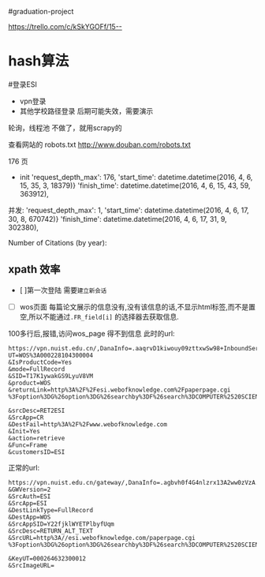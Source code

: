 #graduation-project


https://trello.com/c/kSkYGOFf/15--

# hash算法

#登录ESI

- vpn登录
- 其他学校路径登录
后期可能失效，需要演示


轮询，线程池 不做了，就用scrapy的


查看网站的 robots.txt
http://www.douban.com/robots.txt

176 页
- init
 'request_depth_max': 176,
 'start_time': datetime.datetime(2016, 4, 6, 15, 35, 3, 18379)}
 'finish_time': datetime.datetime(2016, 4, 6, 15, 43, 59, 363912),
 
并发:
 'request_depth_max': 1,
  'start_time': datetime.datetime(2016, 4, 6, 17, 30, 8, 670742)}
 'finish_time': datetime.datetime(2016, 4, 6, 17, 31, 9, 302380),
 
 
 Number of Citations (by year):
 
 ## xpath 效率
 
- [ ]第一次登陆 需要`建立新会话`

- [ ] wos页面 每篇论文展示的信息没有,没有该信息的话,不显示html标签,而不是置空,所以不能通过`.FR_field[i]` 的选择器去获取信息.


100多行后,报错,访问wos_page 得不到信息
此时的url:
```
https://vpn.nuist.edu.cn/,DanaInfo=.aaqrvD1kiwouy09zttxwSw98+InboundService.do?
UT=WOS%3A000228104300004
&IsProductCode=Yes
&mode=FullRecord
&SID=T17K1ywakGS9LyuV8VM
&product=WOS
&returnLink=http%3A%2F%2Fesi.webofknowledge.com%2Fpaperpage.cgi
%3Foption%3DG%26option%3DG%26searchby%3DF%26search%3DCOMPUTER%2520SCIENCE%26hothigh%3DG%26x%3D19%26y%3D2%26currpage%3D18

&srcDesc=RET2ESI
&SrcApp=CR
&DestFail=http%3A%2F%2Fwww.webofknowledge.com
&Init=Yes
&action=retrieve
&Func=Frame
&customersID=ESI
```

正常的url:

```
https://vpn.nuist.edu.cn/gateway/,DanaInfo=.agbvh0f4G4nlzrx13A2ww0zVzA.+Gateway.cgi?
&GWVersion=2
&SrcAuth=ESI
&SrcApp=ESI
&DestLinkType=FullRecord
&DestApp=WOS
&SrcAppSID=Y22fjklWYETPlbyfUqm
&SrcDesc=RETURN_ALT_TEXT
&SrcURL=http%3A//esi.webofknowledge.com/paperpage.cgi
%3Foption%3DG%26option%3DG%26searchby%3DF%26search%3DCOMPUTER%2520SCIENCE%26hothigh%3DG%26x%3D19%26y%3D2%26currpage%3D44

&KeyUT=000264632300012
&SrcImageURL=
```